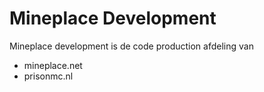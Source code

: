 # Mineplace Development

Mineplace development is de code production afdeling van
- mineplace.net
- prisonmc.nl